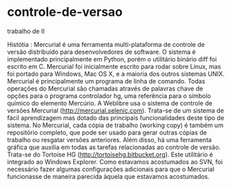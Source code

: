 controle-de-versao
==================

trabalho de II

Histótia :
Mercurial é uma ferramenta multi-plataforma de controle de versão distribuído para desenvolvedores de software. 
O sistema é implementado principalmente em Python, porém o utilitário binário diff foi escrito em C. 
Mercurial foi inicialmente escrito para rodar sobre Linux, mas foi portado para Windows, Mac OS X, 
e a maioria dos outros sistemas UNIX. Mercurial é principalmente um programa de linha de comando. 
Todas operações do Mercurial são chamadas através de palavras chave de opções para o programa controlador hg, 
uma referência para o símbolo químico do elemento Mercúrio.
A Weblibre usa o sistema de controle de versões Mercurial (http://mercurial.selenic.com). 
Trata-se de um sistema de fácil aprendizagem mas dotado das principais funcionalidades deste tipo de sistema.
No Mercurial, cada cópia de trabalho (working copy) é também um repositório completo, 
que pode ser usado para gerar outras cópias de trabalho ou resgatar versões anteriores.
Além disso, há uma ferramenta gráfica que auxilia em todas as tarefas relacionadas ao controle de versão. 
Trata-se do Tortoise HG (http://tortoisehg.bitbucket.org). Este utilitário é integrado ao Windows Explorer.
Como estavamos acostumados ao SVN, foi necessário fazer algumas configurações 
adicionais para que o Mercurial funcionasse de maneira parecida àquela que estavamos acostumados.
